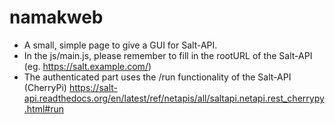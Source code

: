 # namakweb
* A small, simple page to give a GUI for Salt-API.  
* In the js/main.js, please remember to fill in the rootURL of the Salt-API (eg. https://salt.example.com/)
* The authenticated part uses the /run functionality of the Salt-API (CherryPi) https://salt-api.readthedocs.org/en/latest/ref/netapis/all/saltapi.netapi.rest_cherrypy.html#run


